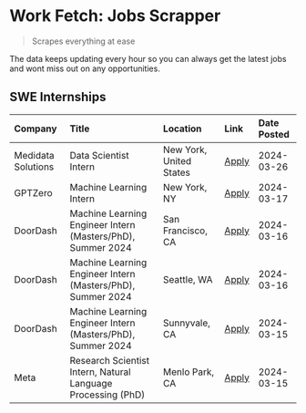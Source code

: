 # Work Fetch: Jobs Scrapper
> Scrapes everything at ease

The data keeps updating every hour so you can always get the latest jobs and wont miss out on any opportunities.

## SWE Internships
<!--START_SECTION:workfetch-->
| Company            | Title                                                        | Location                | Link                                                                                                                                                                                                                                                                     | Date Posted   |
|:-------------------|:-------------------------------------------------------------|:------------------------|:-------------------------------------------------------------------------------------------------------------------------------------------------------------------------------------------------------------------------------------------------------------------------|:--------------|
| Medidata Solutions | Data Scientist Intern                                        | New York, United States | [Apply](https://www.linkedin.com/jobs/view/data-scientist-intern-at-medidata-solutions-3810253704?position=10&pageNum=0&refId=dIBn%2FJci0mHTiurAisLJqw%3D%3D&trackingId=tuCovO4sOUr6it4hj7LZcg%3D%3D&trk=public_jobs_jserp-result_search-card)                           | 2024-03-26    |
| GPTZero            | Machine Learning Intern                                      | New York, NY            | [Apply](https://www.linkedin.com/jobs/view/machine-learning-intern-at-gptzero-3860723963?position=9&pageNum=0&refId=dIBn%2FJci0mHTiurAisLJqw%3D%3D&trackingId=qZxhjQVgGKG0%2FaMSa2hp8Q%3D%3D&trk=public_jobs_jserp-result_search-card)                                   | 2024-03-17    |
| DoorDash           | Machine Learning Engineer Intern (Masters/PhD), Summer 2024  | San Francisco, CA       | [Apply](https://www.linkedin.com/jobs/view/machine-learning-engineer-intern-masters-phd-summer-2024-at-doordash-3736457737?position=3&pageNum=0&refId=dIBn%2FJci0mHTiurAisLJqw%3D%3D&trackingId=4sNw65yFYBgWZNPvcTjpYw%3D%3D&trk=public_jobs_jserp-result_search-card)   | 2024-03-16    |
| DoorDash           | Machine Learning Engineer Intern (Masters/PhD), Summer 2024  | Seattle, WA             | [Apply](https://www.linkedin.com/jobs/view/machine-learning-engineer-intern-masters-phd-summer-2024-at-doordash-3736455966?position=4&pageNum=0&refId=dIBn%2FJci0mHTiurAisLJqw%3D%3D&trackingId=cUK54f4IZJd6PZT4Z%2B9atQ%3D%3D&trk=public_jobs_jserp-result_search-card) | 2024-03-16    |
| DoorDash           | Machine Learning Engineer Intern (Masters/PhD), Summer 2024  | Sunnyvale, CA           | [Apply](https://www.linkedin.com/jobs/view/machine-learning-engineer-intern-masters-phd-summer-2024-at-doordash-3736454973?position=2&pageNum=0&refId=dIBn%2FJci0mHTiurAisLJqw%3D%3D&trackingId=uWfghe7NXvQ54ZqjmydToA%3D%3D&trk=public_jobs_jserp-result_search-card)   | 2024-03-15    |
| Meta               | Research Scientist Intern, Natural Language Processing (PhD) | Menlo Park, CA          | [Apply](https://www.linkedin.com/jobs/view/research-scientist-intern-natural-language-processing-phd-at-meta-3858718375?position=8&pageNum=0&refId=dIBn%2FJci0mHTiurAisLJqw%3D%3D&trackingId=fDq8ZAqwwXkmnrTxuTx2ww%3D%3D&trk=public_jobs_jserp-result_search-card)      | 2024-03-15    |
<!--END_SECTION:workfetch-->
